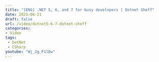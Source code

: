 ```yaml
---
title: "[ENG] .NET 5, 6, and 7 for busy developers | Dotnet Sheff"
date: 2023-06-21
draft: false
url: /video/dotnet5-6-7-dotnet-sheff
categories:
- Video
tags:
 - DotNet
 - CSharp
youtube: "Wj_2g_P1lDw"      
---
```

